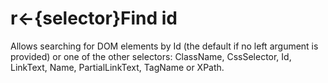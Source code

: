 # r←{selector}Find id

Allows searching for DOM elements by Id (the default if no left argument is provided) or one of the other selectors: ClassName,  CssSelector, Id, LinkText, Name, PartialLinkText, TagName or XPath. 

